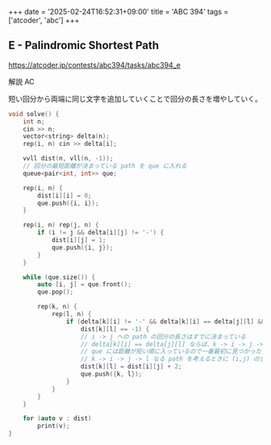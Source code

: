+++
date = '2025-02-24T16:52:31+09:00'
title = 'ABC 394'
tags = ['atcoder', 'abc']
+++

## E - Palindromic Shortest Path

<https://atcoder.jp/contests/abc394/tasks/abc394_e>

解説 AC

短い回分から両端に同じ文字を追加していくことで回分の長さを増やしていく。

```cpp
void solve() {
    int n;
    cin >> n;
    vector<string> delta(n);
    rep(i, n) cin >> delta[i];

    vvll dist(n, vll(n, -1));
    // 回分の最短距離が決まっている path を que に入れる
    queue<pair<int, int>> que;

    rep(i, n) {
        dist[i][i] = 0;
        que.push({i, i});
    }

    rep(i, n) rep(j, n) {
        if (i != j && delta[i][j] != '-') {
            dist[i][j] = 1;
            que.push({i, j});
        }
    }

    while (que.size()) {
        auto [i, j] = que.front();
        que.pop();

        rep(k, n) {
            rep(l, n) {
                if (delta[k][i] != '-' && delta[k][i] == delta[j][l] &&
                    dist[k][l] == -1) {
                    // i -> j への path の回分の長さはすでに決まっている
                    // delta[k][i] == delta[j][l] ならば、k -> i -> j -> l という path が回分になる
                    // que には距離が短い順に入っているので一番最初に見つかった k -> l の path を最短として良い
                    // k -> i -> j -> l なる path を考えるときに (i,j) の全ての組み合わせを調べる必要はないということ
                    dist[k][l] = dist[i][j] + 2;
                    que.push({k, l});
                }
            }
        }
    }

    for (auto v : dist)
        print(v);
}
```
